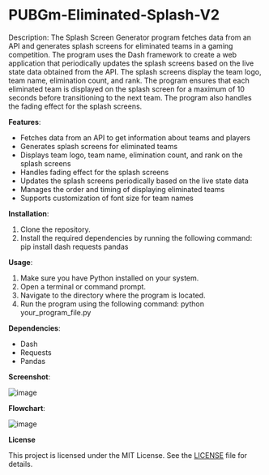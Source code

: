 # PUBGm-Eliminated-Splash-V2


Description: The Splash Screen Generator program fetches data from an API and generates splash screens for eliminated teams in a gaming competition. The program uses the Dash framework to create a web application that periodically updates the splash screens based on the live state data obtained from the API. The splash screens display the team logo, team name, elimination count, and rank. The program ensures that each eliminated team is displayed on the splash screen for a maximum of 10 seconds before transitioning to the next team. The program also handles the fading effect for the splash screens.

**Features**:

-   Fetches data from an API to get information about teams and players
-   Generates splash screens for eliminated teams
-   Displays team logo, team name, elimination count, and rank on the splash screens
-   Handles fading effect for the splash screens
-   Updates the splash screens periodically based on the live state data
-   Manages the order and timing of displaying eliminated teams
-   Supports customization of font size for team names

**Installation**:

1.  Clone the repository.
2.  Install the required dependencies by running the following command: pip install dash requests pandas

**Usage**:

1.  Make sure you have Python installed on your system.
2.  Open a terminal or command prompt.
3.  Navigate to the directory where the program is located.
4.  Run the program using the following command: python your_program_file.py

**Dependencies**:

-   Dash
-   Requests
-   Pandas

**Screenshot**:

![image](https://github.com/NotJeket/PUBGm-Eliminated-Splash-V2/assets/37781149/7238ffb6-0725-42ad-9ed8-ceed38b6a65f)


**Flowchart**:

![image](https://github.com/NotJeket/PUBGm-Eliminated-Splash-V2/assets/37781149/2f64554f-a169-40de-84fd-851eca76aba0)


**License**

This project is licensed under the MIT License. See the [LICENSE](https://github.com/NotJeket/PUBGm-Eliminated-Splash-V2/blob/main/LICENSE) file for details.
